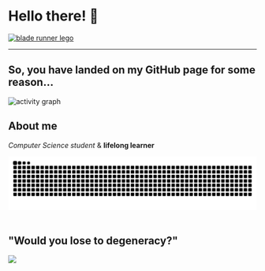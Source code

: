 # Hello there! 👋 <br>
<a href="https://www.youtube.com/watch?v=k-3Cppde1pU">
  <img src="https://news.cnrs.fr/sites/default/files/styles/visuel_principal/public/assets/images/br-cc-7645_72dpi.jpg?itok=ygaPWH8C" alt="blade runner lego">
</a>

___

## So, you have landed on my GitHub page for some reason...
![activity graph](https://github-readme-activity-graph.vercel.app/graph?username=moussaka-crypto&theme=redical&custom_title=My%20Contribution%20Graph)

## About me
_Computer Science student_ & **lifelong learner** <br>

<picture>
  <source
    media="(prefers-color-scheme: dark)"
    srcset="https://raw.githubusercontent.com/moussaka-crypto/moussaka-crypto/snek/github-contribution-grid-snake-dark.svg"
  />
  <source
    media="(prefers-color-scheme: light)"
    srcset="https://raw.githubusercontent.com/moussaka-crypto/moussaka-crypto/snek/github-contribution-grid-snake.svg"
  />
  <img
    alt="github contribution grid snake animation"
    src="https://raw.githubusercontent.com/moussaka-crypto/moussaka-crypto/snek/github-contribution-grid-snake.svg"
  />
</picture>
<br> <br>

## "Would you lose to degeneracy?"
<a href="https://youtu.be/XBqphGvMfbw"> 
  <img src = "https://github.com/moussaka-crypto/moussaka-crypto/assets/64573585/738c5917-6b3f-4909-88c9-3d6370904049" style = "width: 60%">
</a>
